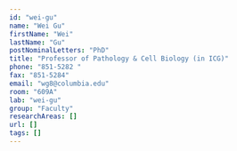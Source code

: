 ```yaml
---
id: "wei-gu"
name: "Wei Gu"
firstName: "Wei"
lastName: "Gu"
postNominalLetters: "PhD"
title: "Professor of Pathology & Cell Biology (in ICG)"
phone: "851-5282 "
fax: "851-5284"
email: "wg8@columbia.edu"
room: "609A"
lab: "wei-gu"
group: "Faculty"
researchAreas: []
url: []
tags: []
---
```

